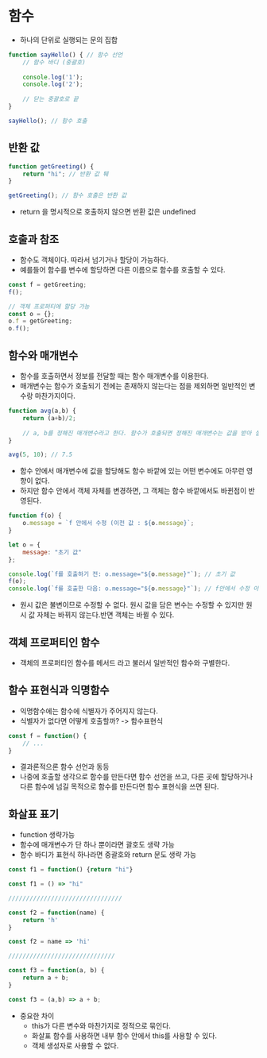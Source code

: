 # 함수
- 하나의 단위로 실행되는 문의 집합
```javascript
function sayHello() { // 함수 선언
    // 함수 바디 (중괄호)
    
    console.log('1');
    console.log('2');
    
    // 닫는 중괄호로 끝
}

sayHello(); // 함수 호출
```

## 반환 값
```javascript
function getGreeting() {
    return "hi"; // 반환 값 퉤
}

getGreeting(); // 함수 호출은 반환 값
```
- return 을 명시적으로 호출하지 않으면 반환 값은 undefined

## 호출과 참조
- 함수도 객체이다. 따라서 넘기거나 할당이 가능하다.
- 예를들어 함수를 변수에 할당하면 다른 이름으로 함수를 호출할 수 있다.
```javascript
const f = getGreeting;
f();

// 객체 프로퍼티에 할당 가능
const o = {};
o.f = getGreeting;
o.f();
```

## 함수와 매개변수
- 함수를 호출하면서 정보를 전달할 때는 함수 매개변수를 이용한다.
- 매개변수는 함수가 호출되기 전에는 존재하지 않는다는 점을 제외하면 일반적인 변수랑 마찬가지이다.
```javascript
function avg(a,b) {
    return (a+b)/2;
    
    // a, b를 정해진 매개변수라고 한다. 함수가 호출되면 정해진 매개변수는 값을 받아 실제 매개변수가 된다.
}

avg(5, 10); // 7.5
```
- 함수 안에서 매개변수에 값을 할당해도 함수 바깥에 있는 어떤 변수에도 아무런 영향이 없다. 
- 하지만 함수 안에서 객체 자체를 변경하면, 그 객체는 함수 바깥에서도 바뀐점이 반영된다.

```javascript
function f(o) {
    o.message = `f 안에서 수정 (이전 값 : ${o.message}`;
}

let o = {
    message: "초기 값"
};

console.log(`f를 호출하기 전: o.message="${o.message}"`); // 초기 값
f(o);
console.log(`f를 호출한 다음: o.message="${o.message}"`); // f안에서 수정 이전값~
```

- 원시 값은 불변이므로 수정할 수 없다. 원시 값을 담은 변수는 수정할 수 있지만 원시 값 자체는 바뀌지 않는다.반면 객체는 바뀔 수 있다.

## 객체 프로퍼티인 함수
- 객체의 프로퍼티인 함수를 메서드 라고 불러서 일반적인 함수와 구별한다. 

## 함수 표현식과 익명함수
- 익명함수에는 함수에 식별자가 주어지지 않는다.
- 식별자가 없다면 어떻게 호출할까? -> 함수표현식

```javascript
const f = function() {
    // ...
}
```
- 결과론적으론 함수 선언과 동등
- 나중에 호출할 생각으로 함수를 만든다면 함수 선언을 쓰고, 다른 곳에 할당하거나 다른 함수에 넘길 목적으로 함수를 만든다면 함수 표현식을 쓰면 된다.


## 화살표 표기
- function 생략가능
- 함수에 매개변수가 단 하나 뿐이라면 괄호도 생략 가능
- 함수 바디가 표현식 하나라면 중괄호와 return 문도 생략 가능

```javascript
const f1 = function() {return "hi"}

const f1 = () => "hi"

////////////////////////////////

const f2 = function(name) {
    return 'h'
}

const f2 = name => 'hi'

//////////////////////////////

const f3 = function(a, b) {
    return a + b;
}

const f3 = (a,b) => a + b;
```

- 중요한 차이 
  - this가 다른 변수와 마찬가지로 정적으로 묶인다.
  - 화살표 함수를 사용하면 내부 함수 안에서 this를 사용할 수 있다.
  - 객체 생성자로 사용할 수 없다.








